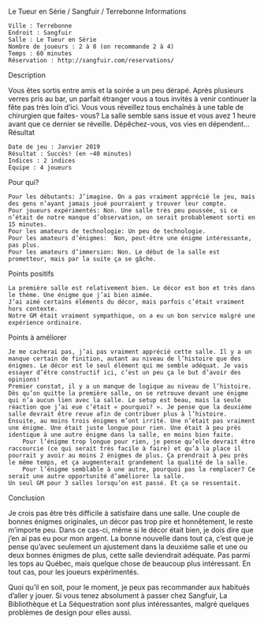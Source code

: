 
Le Tueur en Série / Sangfuir / Terrebonne
Informations

    Ville : Terrebonne
    Endroit : Sangfuir
    Salle : Le Tueur en Série
    Nombre de joueurs : 2 à 8 (on recommande 2 à 4)
    Temps : 60 minutes
    Réservation : http://sangfuir.com/reservations/

 
Description

Vous êtes sortis entre amis et la soirée a un peu dérapé. Après plusieurs verres pris au bar, un parfait étranger vous a tous invités à venir continuer la fête pas très loin d’ici. Vous vous réveillez tous enchaînés à une table de chirurgien que faites- vous? La salle semble sans issue et vous avez 1 heure avant que ce dernier se réveille. Dépêchez-vous, vos vies en dépendent…
Résultat

    Date de jeu : Janvier 2019
    Résultat : Succès! (en ~40 minutes)
    Indices : 2 indices
    Équipe : 4 joueurs

Pour qui?

    Pour les débutants: J’imagine. On a pas vraiment apprécié le jeu, mais des gens n’ayant jamais joué pourraient y trouver leur compte.
    Pour joueurs expérimentés: Non. Une salle très peu poussée, si ce n’était de notre manque d’observation, on serait probablement sorti en 15 minutes.
    Pour les amateurs de technologie: Un peu de technologie.
    Pour les amateurs d’énigmes:  Non, peut-être une énigme intéressante, pas plus.
    Pour les amateurs d’immersion: Non. Le début de la salle est prometteur, mais par la suite ça se gâche.

 Points positifs

    La première salle est relativement bien. Le décor est bon et très dans le thème. Une énigme que j’ai bien aimée.
    J’ai aimé certains éléments du décor, mais parfois c’était vraiment hors contexte.
    Notre GM était vraiment sympathique, on a eu un bon service malgré une expérience ordinaire.

Points à améliorer

    Je me cacherai pas, j’ai pas vraiment apprécié cette salle. Il y a un manque certain de finition, autant au niveau de l’histoire que des énigmes. Le décor est le seul élément qui me semble adéquat. Je vais essayer d’être constructif ici, c’est un peu ça le but d’avoir des opinions!
    Premier constat, il y a un manque de logique au niveau de l’histoire. Dès qu’on quitte la première salle, on se retrouve devant une énigme qui n’a aucun lien avec la salle. Le setup est beau, mais la seule réaction que j’ai eue c’était « pourquoi? ». Je pense que la deuxième salle devrait être revue afin de contribuer plus à l’histoire.
    Ensuite, au moins trois énigmes m’ont irrité. Une n’était pas vraiment une énigme. Une était juste longue pour rien. Une était à peu près identique à une autre énigme dans la salle, en moins bien faite.
        Pour l’énigme trop longue pour rien, je pense qu’elle devrait être raccourcie (ce qui serait très facile à faire) et qu’à la place il pourrait y avoir au moins 2 énigmes de plus. Ça prendrait à peu près le même temps, et ça augmenterait grandement la qualité de la salle.
        Pour l’énigme semblable à une autre, pourquoi pas la remplacer? Ce serait une autre opportunité d’améliorer la salle.
    Un seul GM pour 3 salles lorsqu’on est passé. Et ça se ressentait.

Conclusion

Je crois pas être très difficile à satisfaire dans une salle. Une couple de bonnes énigmes originales, un décor pas trop pire et honnêtement, le reste m’importe peu. Dans ce cas-ci, même si le décor était bien, je dois dire que j’en ai pas eu pour mon argent. La bonne nouvelle dans tout ça, c’est que je pense qu’avec seulement un ajustement dans la deuxième salle et une ou deux bonnes énigmes de plus, cette salle deviendrait adéquate. Pas parmi les tops au Québec, mais quelque chose de beaucoup plus intéressant. En tout cas, pour les joueurs expérimentés.

Quoi qu’il en soit, pour le moment, je peux pas recommander aux habitués d’aller y jouer. Si vous tenez absolument à passer chez Sangfuir, La Bibliothèque et La Séquestration sont plus intéressantes, malgré quelques problèmes de design pour elles aussi.
